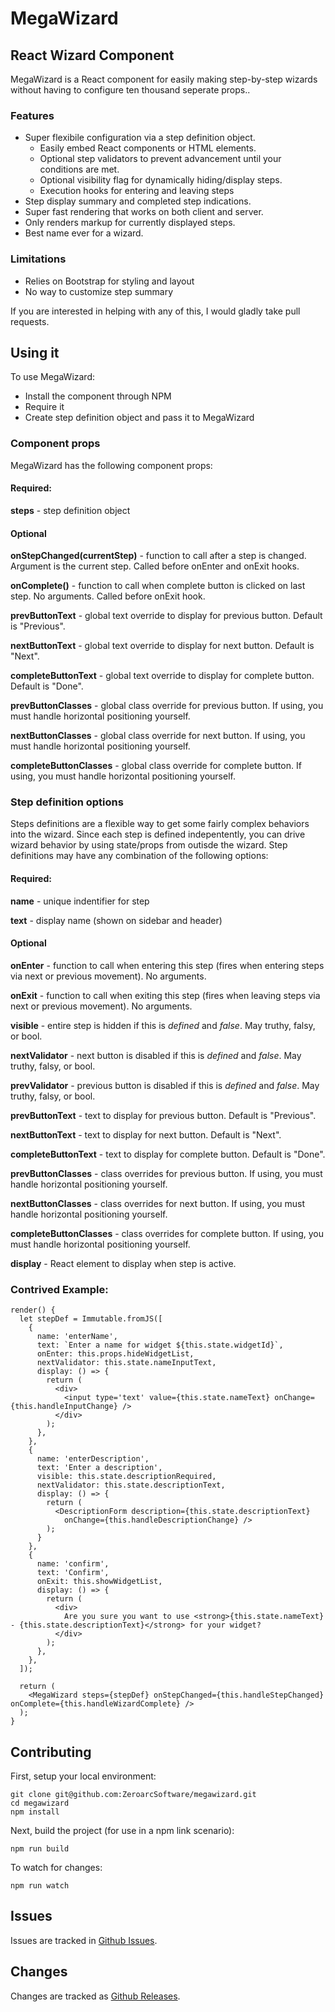 # MegaWizard

## React Wizard Component

MegaWizard is a React component for easily making step-by-step wizards without having to configure ten thousand seperate props..

### Features
- Super flexibile configuration via a step definition object.
  - Easily embed React components or HTML elements.
  - Optional step validators to prevent advancement until your conditions are met.
  - Optional visibility flag for dynamically hiding/display steps.
  - Execution hooks for entering and leaving steps
- Step display summary and completed step indications.
- Super fast rendering that works on both client and server.
- Only renders markup for currently displayed steps.
- Best name ever for a wizard.

### Limitations
- Relies on Bootstrap for styling and layout
- No way to customize step summary

If you are interested in helping with any of this, I would gladly take pull requests.

## Using it
To use MegaWizard:
- Install the component through NPM
- Require it
- Create step definition object and pass it to MegaWizard

### Component props
MegaWizard has the following component props:

#### Required:
**steps** - step definition object

#### Optional
**onStepChanged(currentStep)** - function to call after a step is changed. Argument is the current step. Called before onEnter and onExit hooks.

**onComplete()** - function to call when complete button is clicked on last step. No arguments. Called before onExit hook.

**prevButtonText** - global text override to display for previous button. Default is "Previous".

**nextButtonText** - global text override to display for next button. Default is "Next".

**completeButtonText** - global text override to display for complete button. Default is "Done".

**prevButtonClasses** - global class override for previous button. If using, you must handle horizontal positioning yourself.

**nextButtonClasses** - global class override for next button. If using, you must handle horizontal positioning yourself.

**completeButtonClasses** - global class override for complete button. If using, you must handle horizontal positioning yourself.


### Step definition options

Steps definitions are a flexible way to get some fairly complex behaviors into the wizard. Since each step is defined indepentently, you can drive wizard behavior by using state/props from outisde the wizard. Step definitions may have any combination of the following options:

#### Required:
**name** - unique indentifier for step

**text** - display name (shown on sidebar and header)

#### Optional
**onEnter** - function to call when entering this step (fires when entering steps via next or previous movement). No arguments.

**onExit** - function to call when exiting this step (fires when leaving steps via next or previous movement). No arguments.

**visible** - entire step is hidden if this is *defined* and *false*. May truthy, falsy, or bool.

**nextValidator** - next button is disabled if this is *defined* and *false*. May truthy, falsy, or bool.

**prevValidator** - previous button is disabled if this is *defined* and *false*. May truthy, falsy, or bool.

**prevButtonText** - text to display for previous button. Default is "Previous".

**nextButtonText** - text to display for next button. Default is "Next".

**completeButtonText** - text to display for complete button. Default is "Done".

**prevButtonClasses** - class overrides for previous button. If using, you must handle horizontal positioning yourself.

**nextButtonClasses** - class overrides for next button. If using, you must handle horizontal positioning yourself.

**completeButtonClasses** - class overrides for complete button. If using, you must handle horizontal positioning yourself.

**display** - React element to display when step is active.

### Contrived Example:

    render() {
      let stepDef = Immutable.fromJS([
        {
          name: 'enterName',
          text: `Enter a name for widget ${this.state.widgetId}`,
          onEnter: this.props.hideWidgetList,
          nextValidator: this.state.nameInputText,
          display: () => {
            return (
              <div>
                <input type='text' value={this.state.nameText} onChange={this.handleInputChange} />
              </div>
            );
          },
        },
        {
          name: 'enterDescription',
          text: 'Enter a description',
          visible: this.state.descriptionRequired,
          nextValidator: this.state.descriptionText,
          display: () => {
            return (
              <DescriptionForm description={this.state.descriptionText}
                onChange={this.handleDescriptionChange} />
            );
          }
        },
        {
          name: 'confirm',
          text: 'Confirm',
          onExit: this.showWidgetList,
          display: () => {
            return (
              <div>
                Are you sure you want to use <strong>{this.state.nameText} - {this.state.descriptionText}</strong> for your widget?
              </div>
            );
          },
        },
      ]);

      return (
        <MegaWizard steps={stepDef} onStepChanged={this.handleStepChanged} onComplete={this.handleWizardComplete} />
      );
    }


## Contributing

First, setup your local environment:

    git clone git@github.com:ZeroarcSoftware/megawizard.git
    cd megawizard
    npm install

Next, build the project (for use in a npm link scenario):

    npm run build

To watch for changes:

    npm run watch

## Issues
Issues are tracked in [Github Issues](https://github.com/ZeroarcSoftware/megawizard/issues).

## Changes
Changes are tracked as [Github Releases](https://github.com/ZeroarcSoftware/megawizard/releases).
